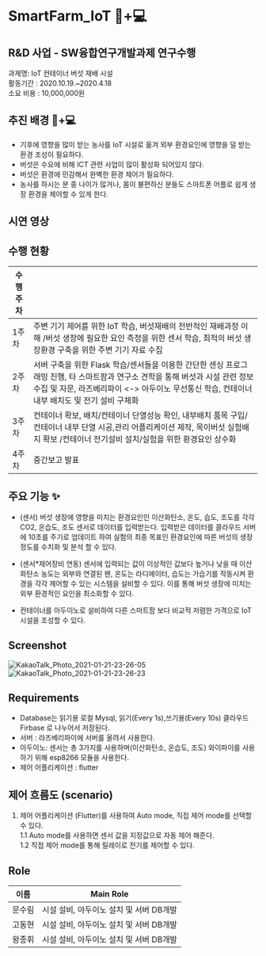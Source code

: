 # SmartFarm_IoT 🍄+💻

## R&D 사업 - SW융합연구개발과제 연구수행

과제명: IoT 컨테이너 버섯 재배 시설  
활동기간 : 2020.10.19.~2020.4.18  
소요 비용 : 10,000,000원


## 추진 배경 🍄+💻

- 기후에 영향을 많이 받는 농사를 IoT 시설로 옮겨 외부 환경요인에 영향을 덜 받는 환경 조성이 필요하다.  
- 버섯은 수요에 비해 ICT 관련 사업이 많이 활성화 되어있지 않다.  
- 버섯은 환경에 민감해서 완벽한 환경 제어가 필요하다.  
- 농사를 하시는 분 중 나이가 많거나, 몸이 불편하신 분들도 스마트폰 어플로 쉽게 생장 환경을 제어할 수 있게 한다.   

## 시연 영상


## 수행 현황
|수행주차||  
|------|---|  
|1주차|주변 기기 제어를 위한 IoT 학습, 버섯재배의 전반적인 재배과정 이해 /버섯 생장에 필요한 요인 측정을 위한 센서 학습, 최적의 버섯 생장환경 구축을 위한 주변 기기 자료 수집 |
|2주차|서버 구축을 위한 Flask 학습/센서들을 이용한 간단한 센싱 프로그래밍 진행, 타 스마트팜과 연구소 견학을 통해 버섯과 시설 관련 정보 수집 및 자문, 라즈베리파이 <-> 아두이노 무선통신 학습, 컨테이너 내부 배치도 및 전기 설비 구체화 |
|3주차|컨테이너 확보, 배치/컨테이너 단열성능 확인, 내부배치 품목 구입/컨테이너 내부 단열 시공,관리 어플리케이션 제작, 목이버섯 실험배지 확보 /컨테이너 전기설비 설치/실험을 위한 환경요인 상수화 | 
|4주차| 중간보고 발표| 


## 주요 기능 ✨
- (센서) 버섯 생장에 영향을 미치는 환경요인인 이산화탄소, 온도, 습도, 조도를 각각 CO2, 온습도, 조도 센서로 데이터를 입력받는다. 입력받은 데이터를 클라우드 서버에 10초를 주기로 업데이트 하여 실험의 최종 목표인 환경요인에 따른 버섯의 생장 정도를 수치화 및 분석 할 수 있다.

 - (센서*제어장비 연동) 센서에 입력되는 값이 이상적인 값보다 높거나 낮을 때 이산화탄소 농도는 외부와 연결된 팬, 온도는 라디에이터, 습도는 가습기를 작동시켜 환경을 각각 제어할 수 있는 시스템을 설비할 수 있다. 이를 통해 버섯 생장에 미치는 외부 환경적인 요인을 최소화할 수 있다. 
 
- 컨테이너를 아두이노로 설비하여 다른 스마트팜 보다 비교적 저렴한 가격으로 IoT 시설을 조성할 수 있다. 

## Screenshot
![KakaoTalk_Photo_2021-01-21-23-26-05](https://user-images.githubusercontent.com/42709887/105365001-26e36b00-5c41-11eb-9eda-e00020486e19.jpeg)
![KakaoTalk_Photo_2021-01-21-23-26-23](https://user-images.githubusercontent.com/42709887/105365008-2945c500-5c41-11eb-901d-e10b38979a1e.jpeg)

## Requirements

- Database는 읽기용 로컬 Mysql, 읽기(Every 1s),쓰기용(Every 10s) 클라우드 Firbase 로 나누어서 저장된다. 
- 서버 : 라즈베리파이에 서버를 올려서 사용한다.
- 아두이노: 센서는 총 3가지를 사용하며(이산화탄소, 온습도, 조도) 와이파이를 사용하기 위해 esp8266 모듈을 사용한다.
- 제어 어플리케이션 : flutter

## 제어 흐름도 (scenario)

1. 제어 어플리케이션 (Flutter)를 사용하여 Auto mode, 직접 제어 mode를 선택할 수 있다.  
1.1  Auto mode를 사용하면 센서 값을 지정값으로 자동 제어 해준다.  
1.2 직접 제어 mode를 통해 릴레이로 전기를 제어할 수 있다.  

## Role
|이름 |Main Role|  
|------|---|  
|문수림|시설 설비, 아두이노 설치 및 서버 DB개발|
|고동현|시설 설비, 아두이노 설치 및 서버 DB개발|
|왕종휘|시설 설비, 아두이노 설치 및 서버 DB개발|